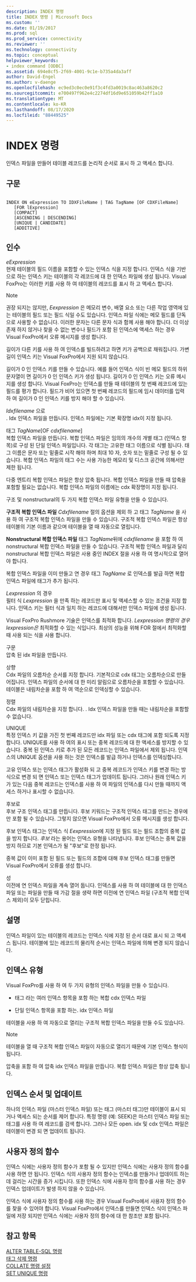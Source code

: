 ```yaml
---
description: INDEX 명령
title: INDEX 명령 | Microsoft Docs
ms.custom: ''
ms.date: 01/19/2017
ms.prod: sql
ms.prod_service: connectivity
ms.reviewer: ''
ms.technology: connectivity
ms.topic: conceptual
helpviewer_keywords:
- index command [ODBC]
ms.assetid: 694e8cf5-2f69-4001-9c1e-b735a4da3aff
author: David-Engel
ms.author: v-daenge
ms.openlocfilehash: ec9ed3c0ec0e91f3c4fd3a0019c8ac463a8620c2
ms.sourcegitcommit: e700497f962e4c2274df16d9e651059b42ff1a10
ms.translationtype: MT
ms.contentlocale: ko-KR
ms.lasthandoff: 08/17/2020
ms.locfileid: "88449525"
---
```

# <a name="index-command"></a>INDEX 명령
인덱스 파일을 만들어 테이블 레코드를 논리적 순서로 표시 하 고 액세스 합니다.  
  
## <a name="syntax"></a>구문  
  
```  
  
INDEX ON eExpression TO IDXFileName | TAG TagName [OF CDXFileName]  
   [FOR lExpression]  
   [COMPACT]  
   [ASCENDING | DESCENDING]  
   [UNIQUE | CANDIDATE]  
   [ADDITIVE]  
```  
  
## <a name="arguments"></a>인수  
 *eExpression*  
 현재 테이블의 필드 이름을 포함할 수 있는 인덱스 식을 지정 합니다. 인덱스 식을 기반으로 하는 인덱스 키는 테이블의 각 레코드에 대 한 인덱스 파일에 생성 됩니다. Visual FoxPro는 이러한 키를 사용 하 여 테이블의 레코드를 표시 하 고 액세스 합니다.  
  
> [!NOTE]  
>  권장 되지는 않지만, *Eexpression* 은 메모리 변수, 배열 요소 또는 다른 작업 영역에 있는 테이블의 필드 또는 필드 식일 수도 있습니다. 인덱스 파일 식에는 메모 필드를 단독으로 사용할 수 없습니다. 이러한 문자는 다른 문자 식과 함께 사용 해야 합니다. 더 이상 존재 하지 않거나 찾을 수 없는 변수나 필드가 포함 된 인덱스에 액세스 하는 경우 Visual FoxPro에서 오류 메시지를 생성 합니다.  
  
 길이가 다른 키를 사용 하 여 인덱스를 빌드하려고 하면 키가 공백으로 채워집니다. 가변 길이 인덱스 키는 Visual FoxPro에서 지원 되지 않습니다.  
  
 길이가 0 인 인덱스 키를 만들 수 있습니다. 예를 들어 인덱스 식이 빈 메모 필드의 하위 문자열이 면 길이가 0 인 인덱스 키가 생성 됩니다. 길이가 0 인 인덱스 키는 오류 메시지를 생성 합니다. Visual FoxPro는 인덱스를 만들 때 테이블의 첫 번째 레코드에 있는 필드를 평가 합니다. 필드가 비어 있으면 첫 번째 레코드의 필드에 임시 데이터를 입력 하 여 길이가 0 인 인덱스 키를 방지 해야 할 수 있습니다.  
  
 *Idxfilename* 으로  
 . Idx 인덱스 파일을 만듭니다. 인덱스 파일에는 기본 확장명 idx이 지정 됩니다.  
  
 태그 *TagName*[OF *cdxfilename*]  
 복합 인덱스 파일을 만듭니다. 복합 인덱스 파일은 임의의 개수의 개별 태그 (인덱스 항목)로 구성 된 단일 인덱스 파일입니다. 각 태그는 고유한 태그 이름으로 식별 됩니다. 태그 이름은 문자 또는 밑줄로 시작 해야 하며 최대 10 자, 숫자 또는 밑줄로 구성 될 수 있습니다. 복합 인덱스 파일의 태그 수는 사용 가능한 메모리 및 디스크 공간에 의해서만 제한 됩니다.  
  
 다중 엔트리 복합 인덱스 파일은 항상 압축 됩니다. 복합 인덱스 파일을 만들 때 압축을 포함할 필요는 없습니다. 복합 인덱스 파일의 이름에는 cdx 확장명이 지정 됩니다.  
  
 구조 및 nonstructural의 두 가지 복합 인덱스 파일 유형을 만들 수 있습니다.  
  
 **구조적 복합 인덱스 파일** *Cdxfilename* 절의 옵션을 제외 하 고 태그 *TagName* 을 사용 하 여 구조적 복합 인덱스 파일을 만들 수 있습니다. 구조적 복합 인덱스 파일은 항상 테이블의 기본 이름과 같으며 테이블을 열 때 자동으로 열립니다.  
  
 **Nonstructural 복합 인덱스 파일** 태그 *TagName*뒤에 *cdxfilename* 을 포함 하 여 nonstructural 복합 인덱스 파일을 만들 수 있습니다. 구조적 복합 인덱스 파일과 달리 nonstructural 복합 인덱스 파일은 사용 중인 INDEX 절을 사용 하 여 명시적으로 열어야 합니다.  
  
 복합 인덱스 파일을 이미 만들고 연 경우 태그 *TagName* 로 인덱스를 발급 하면 복합 인덱스 파일에 태그가 추가 됩니다.  
  
 *Lexpression* 의 경우  
 필터 식 *Lexpression* 을 만족 하는 레코드만 표시 및 액세스할 수 있는 조건을 지정 합니다. 인덱스 키는 필터 식과 일치 하는 레코드에 대해서만 인덱스 파일에 생성 됩니다.  
  
 Visual FoxPro Rushmore 기술은 인덱스를 최적화 합니다. *Lexpression* *명령의 경우 lexpression은* 최적화할 수 있는 식입니다. 최상의 성능을 위해 FOR 절에서 최적화할 때 사용 되는 식을 사용 합니다.  
  
 구문  
 압축 된 idx 파일을 만듭니다.  
  
 상향  
 Cdx 파일의 오름차순 순서를 지정 합니다. 기본적으로 cdx 태그는 오름차순으로 만들어집니다. 인덱스 파일의 순서에 대 한 미리 알림으로 오름차순을 포함할 수 있습니다. 테이블은 내림차순을 포함 하 여 역순으로 인덱싱할 수 있습니다.  
  
 정렬  
 Cdx 파일의 내림차순을 지정 합니다. . Idx 인덱스 파일을 만들 때는 내림차순을 포함할 수 없습니다.  
  
 UNIQUE  
 특정 인덱스 키 값을 가진 첫 번째 레코드만 idx 파일 또는 cdx 태그에 포함 되도록 지정 합니다. UNIQUE를 사용 하 여의 표시 또는 중복 레코드에 대 한 액세스를 방지할 수 있습니다. 중복 된 인덱스 키로 추가 된 모든 레코드는 인덱스 파일에서 제외 됩니다. 인덱스의 UNIQUE 옵션을 사용 하는 것은 인덱스를 발급 하거나 인덱스를 인덱싱합니다.  
  
 고유 인덱스 또는 인덱스 태그가 활성화 되 고 중복 레코드가 인덱스 키를 변경 하는 방식으로 변경 되 면 인덱스 또는 인덱스 태그가 업데이트 됩니다. 그러나 원래 인덱스 키가 있는 다음 중복 레코드는 인덱스를 사용 하 여 파일의 인덱스를 다시 만들 때까지 액세스 하거나 표시할 수 없습니다.  
  
 후보로  
 후보 구조 인덱스 태그를 만듭니다. 후보 키워드는 구조적 인덱스 태그를 만드는 경우에만 포함 될 수 있습니다. 그렇지 않으면 Visual FoxPro에서 오류 메시지를 생성 합니다.  
  
 후보 인덱스 태그는 인덱스 식 *Eexpression*에 지정 된 필드 또는 필드 조합의 중복 값을 방지 합니다. *후보* 라는 용어는 인덱스 유형을 나타냅니다. 후보 인덱스는 중복 값을 방지 하므로 기본 인덱스가 될 "후보"로 한정 됩니다.  
  
 중복 값이 이미 포함 된 필드 또는 필드의 조합에 대해 후보 인덱스 태그를 만들면 Visual FoxPro에서 오류를 생성 합니다.  
  
 성  
 이전에 연 인덱스 파일을 계속 열어 둡니다. 인덱스를 사용 하 여 테이블에 대 한 인덱스 파일 또는 파일을 만들 때 가감 절을 생략 하면 이전에 연 인덱스 파일 (구조적 복합 인덱스 제외)이 모두 닫힙니다.  
  
## <a name="remarks"></a>설명  
 인덱스 파일이 있는 테이블의 레코드는 인덱스 식에 지정 된 순서 대로 표시 되 고 액세스 됩니다. 테이블에 있는 레코드의 물리적 순서는 인덱스 파일에 의해 변경 되지 않습니다.  
  
## <a name="index-types"></a>인덱스 유형  
 Visual FoxPro를 사용 하 여 두 가지 유형의 인덱스 파일을 만들 수 있습니다.  
  
-   태그 라는 여러 인덱스 항목을 포함 하는 복합 cdx 인덱스 파일  
  
-   단일 인덱스 항목을 포함 하는. idx 인덱스 파일  
  
 테이블을 사용 하 여 자동으로 열리는 구조적 복합 인덱스 파일을 만들 수도 있습니다.  
  
> [!NOTE]  
>  테이블을 열 때 구조적 복합 인덱스 파일이 자동으로 열리기 때문에 기본 인덱스 형식이 됩니다.  
  
 압축을 포함 하 여 압축 idx 인덱스 파일을 만듭니다. 복합 인덱스 파일은 항상 압축 됩니다.  
  
## <a name="index-order-and-updating"></a>인덱스 순서 및 업데이트  
 하나의 인덱스 파일 (마스터 인덱스 파일) 또는 태그 (마스터 태그)만 테이블이 표시 되거나 액세스 되는 순서를 제어 합니다. 특정 명령 (예: SEEK)은 마스터 인덱스 파일 또는 태그를 사용 하 여 레코드를 검색 합니다. 그러나 모든 open. idx 및 cdx 인덱스 파일은 테이블이 변경 되 면 업데이트 됩니다.  
  
## <a name="user-defined-functions"></a>사용자 정의 함수  
 인덱스 식에는 사용자 정의 함수가 포함 될 수 있지만 인덱스 식에는 사용자 정의 함수를 사용 하면 안 됩니다. 인덱스 식의 사용자 정의 함수는 인덱스를 만들거나 업데이트 하는 데 걸리는 시간을 증가 시킵니다. 또한 인덱스 식에 사용자 정의 함수를 사용 하는 경우 인덱스 업데이트가 발생 하지 않을 수 있습니다.  
  
 인덱스 식에 사용자 정의 함수를 사용 하는 경우 Visual FoxPro에서 사용자 정의 함수를 찾을 수 있어야 합니다. Visual FoxPro에서 인덱스를 만들면 인덱스 식이 인덱스 파일에 저장 되지만 인덱스 식에는 사용자 정의 함수에 대 한 참조만 포함 됩니다.  
  
## <a name="see-also"></a>참고 항목  
 [ALTER TABLE-SQL 명령](../../odbc/microsoft/alter-table-sql-command.md)   
 [태그 삭제 명령](../../odbc/microsoft/delete-tag-command.md)   
 [COLLATE 명령 설정](../../odbc/microsoft/set-collate-command.md)   
 [SET UNIQUE 명령](../../odbc/microsoft/set-unique-command.md)
